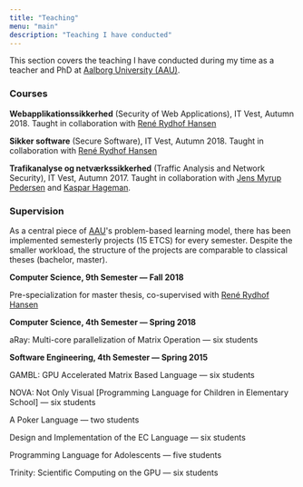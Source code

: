 ```yaml
---
title: "Teaching"
menu: "main"
description: "Teaching I have conducted"
---
```

This section covers the teaching I have conducted during my time as a teacher and PhD at [Aalborg University (AAU)](http://aau.dk).
### Courses


**Webapplikationssikkerhed** (Security of Web Applications), IT Vest, Autumn 2018. Taught in collaboration with [René Rydhof Hansen](http://people.cs.aau.dk/~rrh/)

**Sikker software** (Secure Software), IT Vest, Autumn 2018. Taught in collaboration with [René Rydhof Hansen](http://people.cs.aau.dk/~rrh/)

**Trafikanalyse og netværkssikkerhed** (Traffic Analysis and Network Security), IT Vest, Autumn 2017. Taught in collaboration with [Jens Myrup Pedersen](http://personprofil.aau.dk/107697?lang=en#/minside) and [Kaspar Hageman](http://personprofil.aau.dk/141886?lang=en).

### Supervision
As a central piece of [AAU](http://aau.dk)'s problem-based learning model, there has been implemented semesterly projects (15 ETCS) for every semester.
Despite the smaller workload, the structure of the projects are comparable to classical theses (bachelor, master).

**Computer Science, 9th Semester &mdash; Fall 2018**

Pre-specialization for master thesis, co-supervised with [René Rydhof Hansen](http://people.cs.aau.dk/~rrh/)

**Computer Science, 4th Semester &mdash; Spring 2018**

aRay: Multi-core parallelization of Matrix Operation &mdash; six students

**Software Engineering, 4th Semester &mdash; Spring 2015**

GAMBL: GPU Accelerated Matrix Based Language &mdash; six students

NOVA: Not Only Visual [Programming Language for Children in Elementary School] &mdash; six students

A Poker Language &mdash; two students

Design and Implementation of the EC Language &mdash; six students

Programming Language for Adolescents &mdash; five students

Trinity: Scientific Computing on the GPU &mdash; six students
